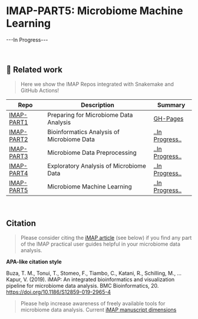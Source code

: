 # IMAP-PART5: Microbiome Machine Learning 

---In Progress---

<br>

## :tada: Related work
> Here we show the IMAP Repos integrated with Snakemake and GitHub Actions!

| Repo | Description | Summary |
|-------------------------|---------------------------------------------------|-----------------|
| [IMAP-PART1](https://github.com/tmbuza/imap-requirements/) | Preparing for Microbiome Data Analysis | [GH-Pages](https://tmbuza.github.io/imap-requirements/) |
| [IMAP-PART2](https://github.com/tmbuza/imap-bioinformatics/) | Bioinformatics Analysis of Microbiome Data | [..In Progress..](https://tmbuza.github.io/imap-bioinformatics/) |
| [IMAP-PART3](https://github.com/tmbuza/imap-data-preprocessing/) | Microbiome Data Preprocessing | [..In Progress..](https://tmbuza.github.io/imap-data-preprocessing/) |
| [IMAP-PART4](https://github.com/tmbuza/imap-exploratory-analysis/) | Exploratory Analysis of Microbiome Data | [..In Progress..](https://tmbuza.github.io/imap-exploratory-analysis/) |
| [IMAP-PART5](https://tmbuza.github.io/imap-machine-learning/) | Microbiome Machine Learning | [..In Progress..](https://tmbuza.github.io/imap-machine-learning/) |

<br>

## Citation
  > Please consider citing the [iMAP article](https://rdcu.be/b5iVj) (see below) if you find any part of the IMAP practical user guides helpful in your microbiome data analysis.

  **APA-like citation style**

  Buza, T. M., Tonui, T., Stomeo, F., Tiambo, C., Katani, R., Schilling, M., … Kapur, V. (2019). iMAP: An integrated bioinformatics and visualization pipeline for microbiome data analysis. BMC Bioinformatics, 20. https://doi.org/10.1186/S12859-019-2965-4

  > Please help increase awareness of freely available tools for microbiome data analysis.
  Current [iMAP manuscript dimensions](https://badge.dimensions.ai/details/id/pub.1117740326)
